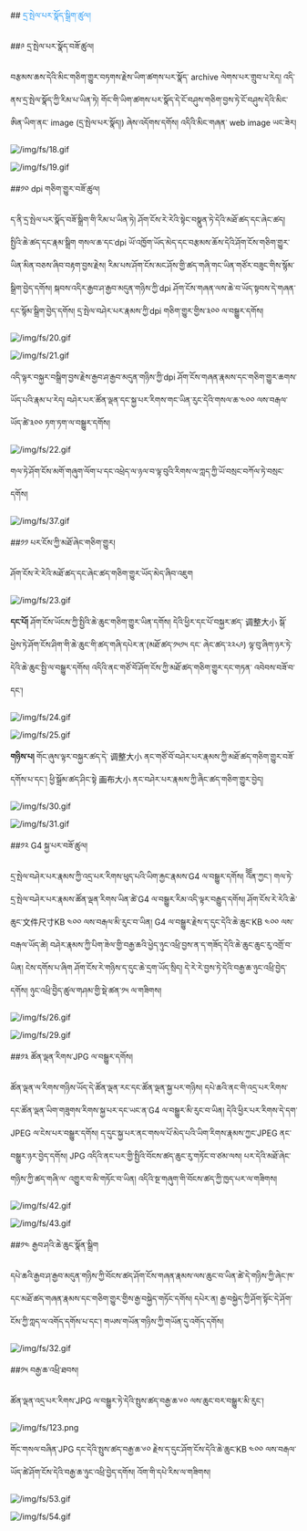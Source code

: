 ##<span style="color:#2196f3"> དྲ་སྤེལ་པར་སྣོད་སྒྲིག་ཚུལ།</span>

##༩ དྲ་སྤེལ་པར་སྣོད་བཟོ་ཚུལ།

བརྩམས་ཆས་དེའི་མིང་གཅིག་གྱུར་བཏགས་རྗེས་ཡིག་ཚགས་པར་སྣོད་ archive ལེགས་པར་གྲུབ་པ་རེད། འདི་ནས་དྲ་སྤེལ་སྣོད་ཀྱི་རིམ་པ་ཡིན་ཏེ། གོང་གི་ཡིག་ཚགས་པར་སྣོད་དེ་ངོ་བཤུས་གཅིག་བྱས་ཏེ་ངོ་བཤུས་དེའི་མིང་ཨིན་ཡིག་ནང་ image (དྲ་སྤེལ་པར་སྣོད།) ཞེས་འདོགས་དགོས། འདིའི་མིང་གཞན་ web image ཡང་ཟེར།

![/img/fs/18.gif](../img/fs/18.gif)

![/img/fs/19.gif](../img/fs/19.gif)

##༡༠ dpi གཅིག་གྱུར་བཟོ་ཚུལ།

ད་ནི་དྲ་སྤེལ་པར་སྣོད་བཟོ་སྒྲིག་གི་རིམ་པ་ཡིན་ཏེ། ཤོག་ངོས་རེ་རེའི་སྟེང་བསྣུན་ཏེ་དེའི་མཐོ་ཚད་དང་ཞེང་ཚད། སྤྱིའི་ཆེ་ཚད་དང་རྣམ་སྒྲིག གསལ་ཆ་དང་dpi ཡོ་འཁྱོག་ཡོད་མེད་དང་བརྩམས་ཆོས་དེའི་ཤོག་ངོས་གཅིག་གྱུར་ཡིན་མིན་བཅས་ཞིབ་བརྟག་བྱས་རྗེས། རིམ་པས་ཤོག་ངོས་མང་ཤོས་གྱི་ཚད་གཞི་གང་ཡིན་གཙོར་བཟུང་གིས་སྙོམ་སྒྲིག་བྱེད་དགོས། སྐབས་འདིར་རྒྱབ་ཤ་རྒྱབ་མདུན་གཉིས་ཀྱི་dpi ཤོག་ངོས་གཞན་ལས་ཆེ་བ་ཡོད་སྟབས་དེ་གཞན་དང་སྙོམ་སྒྲིག་བྱེད་དགོས། དྲ་སྤེལ་བཤེར་པར་རྣམས་ཀྱི་dpi གཅིག་གྱུར་གྱིས་༣༠༠ ལ་བསྒྱུར་དགོས།

![/img/fs/20.gif](../img/fs/20.gif)

![/img/fs/21.gif](../img/fs/21.gif)

འདི་ལྟར་བསྐྱར་བསྒྲིག་བྱས་རྗེས་རྒྱབ་ཤ་རྒྱབ་མདུན་གཉིས་ཀྱི་dpi ཤོག་ངོས་གཞན་རྣམས་དང་གཅིག་གྱུར་ཆགས་ཡོད་པའི་རྣམ་པ་རེད། བཤེར་པར་ཚོན་ལྡན་དང་སྐྱ་པར་རིགས་གང་ཡིན་རུང་དེའི་གསལ་ཆ་༤༠༠ ལས་བརྒལ་ཡོད་ཚེ་༣༠༠ ཏག་ཏག་ལ་བསྒྱུར་དགོས།

![/img/fs/22.gif](../img/fs/22.gif)

གལ་ཏེ་ཤོག་ངོས་མགོ་གཞུག་ལོག་པ་དང་འཕྲེད་ལ་ཉལ་བ་ལྟ་བུའི་རིགས་ལ་ཀླད་ཀྱི་ཡོ་བསྲང་བཀོལ་ཏེ་བསྲང་དགོས། 

![/img/fs/37.gif](../img/fs/37.gif)

##༡༡ པར་ངོས་ཀྱི་མཐོ་ཞེང་གཅིག་གྱུར། 

ཤོག་ངོས་རེ་རེའི་མཐོ་ཚད་དང་ཞེང་ཚད་གཅིག་གྱུར་ཡོད་མེད་ཞིབ་འཇུག

![/img/fs/23.gif](../img/fs/23.gif)

**དང་པོ།** ཤོག་ངོས་ཡོངས་ཀྱི་སྤྱིའི་ཆེ་ཆུང་གཅིག་གྱུར་ཡིན་དགོས། དེའི་ཕྱིར་དང་པོ་བསྐྱར་ཚད་ 调整大小 སྒོ་ཕྱེས་ཏེ་ཤོག་ངོས་ཤིག་གི་ཆེ་ཆུང་གི་ཚད་གཞི་དཔེར་ན་(མཐོ་ཚད་༡༥༡༥ དང་ ཞེང་ཚད་༢༢༨༩) ལྟ་བུ་ཞིག་ཉར་ཏེ་དེའི་ཆེ་ཆུང་སྤྱི་ལ་བསྒྱུར་དགོས། འདིའི་ནང་གཙོ་བོ་ཤོག་ངོས་ཀྱི་མཐོ་ཚད་གཅིག་གྱུར་དང་གཏན་
འབེབས་བཟོ་བ་དང་།

![/img/fs/24.gif](../img/fs/24.gif)

![/img/fs/25.gif](../img/fs/25.gif)

**གཉིས་པ།** གོང་ཞུས་ལྟར་བསྐྱར་ཚད་དེ་ 调整大小 ནང་གཙོ་བོ་བཤེར་པར་རྣམས་ཀྱི་མཐོ་ཚད་གཅིག་གྱུར་བཟོ་དགོས་པ་དང་། ཕྱི་སྒྲོམ་ཚད་ཤིང་སྟེ 画布大小 ནང་བཤེར་པར་རྣམས་ཀྱི་ཞེེང་ཚད་གཅིག་གྱུར་བྱེད། 

![/img/fs/30.gif](../img/fs/30.gif)

![/img/fs/31.gif](../img/fs/31.gif)

##༡༢ G4 སྐྱ་པར་བཟོ་ཚུལ།

དྲ་སྤེལ་བཤེར་པར་རྣམས་ཀྱི་འདྲ་པར་རིགས་ཕུད་པའི་ཡིག་རྐྱང་རྣམས་G4 ལ་བསྒྱུར་དགོས། འོོོན་ཀྱང་། གལ་ཏེ་དྲ་སྤེལ་བཤེར་པར་རྣམས་ཚོན་ལྡན་རིགས་ཡིན་ཚེ་G4 ལ་བསྒྱུར་རིམ་འདི་ལྟར་བརྒྱུད་དགོས། ཤོག་ངོས་རེ་རེའི་ཆེ་ཆུང་文件尺寸KB ༤༠༠ ལས་བརྒལ་མི་རུང་བ་ཡིན། G4 ལ་བསྒྱུར་རྗེས་ད་དུང་དེའི་ཆེ་ཆུང་KB ༤༠༠ ལས་བརྒལ་ཡོད་ཚེ། བཤེར་རྣམས་ཀྱི་པིག་ཟེལ་གྱི་བརྒྱ་ཆའི་ཕྱེད་ཉུང་འཕྲི་བྱས་ན་ད་གཟོད་དེའི་ཆེ་ཆུང་ཆུང་རུ་འགྲོ་བ་ཡིན། ངེས་དགོས་པ་ཞིག ཤོག་ངོས་རེ་གཉིས་ད་དུང་ཆེ་དྲག་ཡོད་སྲིད། དེ་རེ་རེ་བྱས་ཏེ་དེའི་བརྒྱ་ཆ་ཉུང་འཕྲི་བྱེད་དགོས། ཉུང་འཕྲི་བྱེེད་ཚུལ་གཤམ་གྱི་སྡེ་ཚན་༡༥ ལ་གཟིགས།

![/img/fs/26.gif](../img/fs/26.gif)

![/img/fs/29.gif](../img/fs/29.gif)

##༡༣ ཚོན་ལྡན་རིགས་JPG ལ་བསྒྱུར་དགོས།

ཚོན་ལྡན་ལ་རིགས་གཉིས་ཡོད་དེ་ཚོན་ལྡན་རང་དང་ཚོན་ལྡན་སྐྱ་པར་གཉིས། དཔེ་ཆའི་ནང་གི་འདྲ་པར་རིགས་དང་ཚོན་ལྡན་ཡིག་གཟུགས་རིགས་སྐྱ་པར་དང་ཡང་ན་G4 ལ་བསྒྱུར་མི་རུང་བ་ཡིན། དེའི་ཕྱིར་པར་རིགས་དེ་དག་JPEG ལ་ངེས་པར་བསྒྱུར་དགོས། ད་དུང་སྐྱ་པར་ནང་གསལ་པོ་མེད་པའི་ཡིག་རིགས་རྣམས་ཀྱང་JPEG ནང་བསྒྱུར་ཉར་བྱེད་དགོས། JPG འདིའི་ནང་པར་གྱི་སྤྱིའི་བོངས་ཚད་ཆུང་རུ་གཏོང་བ་ཙམ་ལས། པར་དེའི་མཐོ་ཞེང་གཉིས་ཀྱི་ཚད་གཞི་ལ་
འགྱུར་བ་མི་གཏོང་བ་ཡིན།  འདིའི་སྔ་གཞུག་གི་བོངས་ཚད་ཀྱི་ཁྱད་པར་ལ་གཟིགས།

![/img/fs/42.gif](../img/fs/42.gif)

![/img/fs/43.gif](../img/fs/43.gif)

##༡༤ རྒྱབ་ཤའི་ཆེ་ཆུང་སྣོན་སྒྲིག

དཔེ་ཆའི་རྒྱབ་ཤ་རྒྱབ་མདུན་གཉིས་ཀྱི་བོངས་ཚད་ཤོག་ངོས་གཞན་རྣམས་ལས་ཆུང་བ་ཡིན་ཚེ་དེ་གཉིས་ཀྱི་ཞེང་ཁ་དང་མཐོ་ཚད་གཞན་རྣམས་དང་གཅིག་གྱུར་གྱིས་རྒྱ་བསྐྱེད་གཏོང་དགོས། དཔེར་ན། རྒྱ་བསྐྱེད་ཀྱི་ཤོག་སྟོང་དེ་ཤོག་ངོས་ཀྱི་ཀླད་ལ་འགོད་དགོས་པ་དང་། གཡས་གཡོན་གཉིས་ཀྱི་གཡོན་དུ་འགོད་དགོས།

![/img/fs/32.gif](../img/fs/32.gif)

##༡༥ བརྒྱ་ཆ་འཕྲི་ཐབས།

ཚོན་ལྡན་འདྲ་པར་རིགས་JPG ལ་བསྒྱུར་ཏེ་དེའི་སྤུས་ཚད་བརྒྱ་ཆ་༦༠ ལས་ཆུང་བར་བསྒྱུར་མི་རུང་།

![/img/fs/123.png](../img/fs/123.png)

གོང་གསལ་བཞིན་JPG དང་དེའི་སྤུས་ཚད་བརྒྱ་ཆ་༦༠ རྗེས་ད་དུང་ཤོག་ངོས་དེའི་ཆེ་ཆུང་KB ༤༠༠ ལས་བརྒལ་ཡོད་ཚེ་ཤོག་ངོས་དེའི་བརྒྱ་ཆ་ཉུང་འཕྲི་བྱེད་དགོས། འོག་གི་དཔེ་རིས་ལ་གཟིགས།

![/img/fs/53.gif](../img/fs/53.gif)

![/img/fs/54.gif](../img/fs/54.gif)
